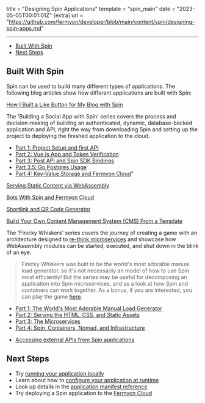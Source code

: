 title = "Designing Spin Applications"
template = "spin_main"
date = "2023-05-05T00:01:01Z"
[extra]
url = "https://github.com/fermyon/developer/blob/main/content/spin/designing-spin-apps.md"

---

- [Built With Spin](#built-with-spin)
- [Next Steps](#next-steps)

## Built With Spin

Spin can be used to build many different types of applications. The following blog articles show how different applications are built with Spin:

[How I Built a Like Button for My Blog with Spin](https://www.fermyon.com/blog/how-i-built-a-like-button-for-my-blog-with-spin)

The 'Building a Social App with Spin' series covers the process and decision-making of building an authenticated, dynamic, database-backed application and API, right the way from downloading Spin and setting up the project to deploying the finished application to the cloud.

* [Part 1: Project Setup and first API](https://www.fermyon.com/blog/building-a-social-app-with-spin-1)
* [Part 2: Vue.js App and Token Verification](https://www.fermyon.com/blog/building-a-social-app-with-spin-2)
* [Part 3: Post API and Spin SDK Bindings](https://www.fermyon.com/blog/building-a-social-app-with-spin-3)
* [Part 3.5: Go Postgres Usage](https://www.fermyon.com/blog/building-a-social-app-with-spin-3-5)
* [Part 4: Key-Value Storage and Fermyon Cloud](https://www.fermyon.com/blog/building-a-social-app-with-spin-4)"

[Serving Static Content via WebAssembly](https://www.fermyon.com/blog/serving-static-content-via-webassembly)

[Bots With Spin and Fermyon Cloud](https://www.fermyon.com/blog/bots-with-spin-and-fermyon-cloud)

[Shortlink and QR Code Generator](https://www.fermyon.com/blog/component-reuse)

[Build Your Own Content Management System (CMS) From a Template](https://www.fermyon.com/blog/build-you-own-cms-from-a-template)

The 'Finicky Whiskers' series covers the journey of creating a game with an architecture designed to [re-think microservices](https://www.fermyon.com/blog/rethinking-microservices) and showcase how WebAssembly modules can be started, executed, and shut down in the blink of an eye.

> Finicky Whiskers was built to be the world's most adorable manual load generator, so it's not necessarily an model of how to use Spin most efficiently! But the series may be useful for decomposing an application into Spin microservices, and as a look at how Spin and containers can work together. As a bonus, if you are interested, you can play the game [here](https://www.finickywhiskers.com/index.html).

* [Part 1: The World's Most Adorable Manual Load Generator](https://www.fermyon.com/blog/finicky-whiskers-part-1-intro)
* [Part 2: Serving the HTML, CSS, and Static Assets](https://www.fermyon.com/blog/finicky-whiskers-part-2-fileserver)
* [Part 3: The Microservices](https://www.fermyon.com/blog/finicky-whiskers-part-3-microservices)
* [Part 4: Spin, Containers, Nomad, and Infrastructure](https://www.fermyon.com/blog/finicky-whiskers-part-4-infrastructure)

- [Accessing external APIs from Spin applications](https://www.fermyon.com/blog/spin-rest-apis)

## Next Steps

- Try [running your application locally](running-apps)
- Learn about how to [configure your application at runtime](dynamic-configuration)
- Look up details in the [application manifest reference](manifest-reference)
- Try deploying a Spin application to the [Fermyon Cloud](/cloud/quickstart)